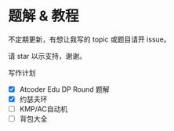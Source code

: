 # 题解 & 教程

不定期更新，有想让我写的 topic 或题目请开 issue。

请 star 以示支持，谢谢。

写作计划
- [x] Atcoder Edu DP Round 题解
- [x] 约瑟夫环
- [ ] KMP/AC自动机
- [ ] 背包大全
